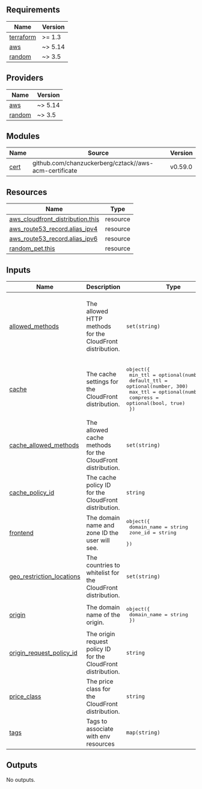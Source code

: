 <!-- START -->
## Requirements

| Name | Version |
|------|---------|
| <a name="requirement_terraform"></a> [terraform](#requirement\_terraform) | >= 1.3 |
| <a name="requirement_aws"></a> [aws](#requirement\_aws) | ~> 5.14 |
| <a name="requirement_random"></a> [random](#requirement\_random) | ~> 3.5 |

## Providers

| Name | Version |
|------|---------|
| <a name="provider_aws"></a> [aws](#provider\_aws) | ~> 5.14 |
| <a name="provider_random"></a> [random](#provider\_random) | ~> 3.5 |

## Modules

| Name | Source | Version |
|------|--------|---------|
| <a name="module_cert"></a> [cert](#module\_cert) | github.com/chanzuckerberg/cztack//aws-acm-certificate | v0.59.0 |

## Resources

| Name | Type |
|------|------|
| [aws_cloudfront_distribution.this](https://registry.terraform.io/providers/hashicorp/aws/latest/docs/resources/cloudfront_distribution) | resource |
| [aws_route53_record.alias_ipv4](https://registry.terraform.io/providers/hashicorp/aws/latest/docs/resources/route53_record) | resource |
| [aws_route53_record.alias_ipv6](https://registry.terraform.io/providers/hashicorp/aws/latest/docs/resources/route53_record) | resource |
| [random_pet.this](https://registry.terraform.io/providers/hashicorp/random/latest/docs/resources/pet) | resource |

## Inputs

| Name | Description | Type | Default | Required |
|------|-------------|------|---------|:--------:|
| <a name="input_allowed_methods"></a> [allowed\_methods](#input\_allowed\_methods) | The allowed HTTP methods for the CloudFront distribution. | `set(string)` | <pre>[<br>  "DELETE",<br>  "GET",<br>  "HEAD",<br>  "OPTIONS",<br>  "PATCH",<br>  "POST",<br>  "PUT"<br>]</pre> | no |
| <a name="input_cache"></a> [cache](#input\_cache) | The cache settings for the CloudFront distribution. | <pre>object({<br>    min_ttl     = optional(number, 0)<br>    default_ttl = optional(number, 300)<br>    max_ttl     = optional(number, 300)<br>    compress    = optional(bool, true)<br>  })</pre> | `{}` | no |
| <a name="input_cache_allowed_methods"></a> [cache\_allowed\_methods](#input\_cache\_allowed\_methods) | The allowed cache methods for the CloudFront distribution. | `set(string)` | <pre>[<br>  "GET",<br>  "HEAD"<br>]</pre> | no |
| <a name="input_cache_policy_id"></a> [cache\_policy\_id](#input\_cache\_policy\_id) | The cache policy ID for the CloudFront distribution. | `string` | `"4135ea2d-6df8-44a3-9df3-4b5a84be39ad"` | no |
| <a name="input_frontend"></a> [frontend](#input\_frontend) | The domain name and zone ID the user will see. | <pre>object({<br>    domain_name = string<br>    zone_id     = string<br>  })</pre> | n/a | yes |
| <a name="input_geo_restriction_locations"></a> [geo\_restriction\_locations](#input\_geo\_restriction\_locations) | The countries to whitelist for the CloudFront distribution. | `set(string)` | <pre>[<br>  "US"<br>]</pre> | no |
| <a name="input_origin"></a> [origin](#input\_origin) | The domain name of the origin. | <pre>object({<br>    domain_name = string<br>  })</pre> | n/a | yes |
| <a name="input_origin_request_policy_id"></a> [origin\_request\_policy\_id](#input\_origin\_request\_policy\_id) | The origin request policy ID for the CloudFront distribution. | `string` | `"b689b0a8-53d0-40ab-baf2-68738e2966ac"` | no |
| <a name="input_price_class"></a> [price\_class](#input\_price\_class) | The price class for the CloudFront distribution. | `string` | `"PriceClass_100"` | no |
| <a name="input_tags"></a> [tags](#input\_tags) | Tags to associate with env resources | `map(string)` | n/a | yes |

## Outputs

No outputs.
<!-- END -->